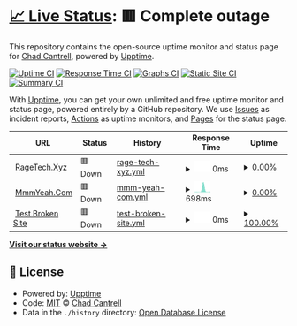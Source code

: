 # [📈 Live Status](https://www.ragetech.xyz): <!--live status--> **🟥 Complete outage**

This repository contains the open-source uptime monitor and status page for [Chad Cantrell](MmmYeah.Com), powered by [Upptime](https://github.com/upptime/upptime).

[![Uptime CI](https://github.com/ragecc/upptime/workflows/Uptime%20CI/badge.svg)](https://github.com/ragecc/upptime/actions?query=workflow%3A%22Uptime+CI%22)
[![Response Time CI](https://github.com/ragecc/upptime/workflows/Response%20Time%20CI/badge.svg)](https://github.com/ragecc/upptime/actions?query=workflow%3A%22Response+Time+CI%22)
[![Graphs CI](https://github.com/ragecc/upptime/workflows/Graphs%20CI/badge.svg)](https://github.com/ragecc/upptime/actions?query=workflow%3A%22Graphs+CI%22)
[![Static Site CI](https://github.com/ragecc/upptime/workflows/Static%20Site%20CI/badge.svg)](https://github.com/ragecc/upptime/actions?query=workflow%3A%22Static+Site+CI%22)
[![Summary CI](https://github.com/ragecc/upptime/workflows/Summary%20CI/badge.svg)](https://github.com/ragecc/upptime/actions?query=workflow%3A%22Summary+CI%22)

With [Upptime](https://upptime.js.org), you can get your own unlimited and free uptime monitor and status page, powered entirely by a GitHub repository. We use [Issues](https://github.com/ragecc/upptime/issues) as incident reports, [Actions](https://github.com/ragecc/upptime/actions) as uptime monitors, and [Pages](https://www.ragetech.xyz) for the status page.

<!--start: status pages-->
<!-- This summary is generated by Upptime (https://github.com/upptime/upptime) -->
<!-- Do not edit this manually, your changes will be overwritten -->
<!-- prettier-ignore -->
| URL | Status | History | Response Time | Uptime |
| --- | ------ | ------- | ------------- | ------ |
| <img alt="" src="https://icons.duckduckgo.com/ip3/www.ragetech,xyz.ico" height="13"> [RageTech.Xyz](https://www.ragetech,xyz) | 🟥 Down | [rage-tech-xyz.yml](https://github.com/ragecc/upptime/commits/HEAD/history/rage-tech-xyz.yml) | <details><summary><img alt="Response time graph" src="./graphs/rage-tech-xyz/response-time-week.png" height="20"> 0ms</summary><br><a href="https://www.ragetech.xyz/history/rage-tech-xyz"><img alt="Response time 0" src="https://img.shields.io/endpoint?url=https%3A%2F%2Fraw.githubusercontent.com%2Fragecc%2Fupptime%2FHEAD%2Fapi%2Frage-tech-xyz%2Fresponse-time.json"></a><br><a href="https://www.ragetech.xyz/history/rage-tech-xyz"><img alt="24-hour response time 0" src="https://img.shields.io/endpoint?url=https%3A%2F%2Fraw.githubusercontent.com%2Fragecc%2Fupptime%2FHEAD%2Fapi%2Frage-tech-xyz%2Fresponse-time-day.json"></a><br><a href="https://www.ragetech.xyz/history/rage-tech-xyz"><img alt="7-day response time 0" src="https://img.shields.io/endpoint?url=https%3A%2F%2Fraw.githubusercontent.com%2Fragecc%2Fupptime%2FHEAD%2Fapi%2Frage-tech-xyz%2Fresponse-time-week.json"></a><br><a href="https://www.ragetech.xyz/history/rage-tech-xyz"><img alt="30-day response time 0" src="https://img.shields.io/endpoint?url=https%3A%2F%2Fraw.githubusercontent.com%2Fragecc%2Fupptime%2FHEAD%2Fapi%2Frage-tech-xyz%2Fresponse-time-month.json"></a><br><a href="https://www.ragetech.xyz/history/rage-tech-xyz"><img alt="1-year response time 0" src="https://img.shields.io/endpoint?url=https%3A%2F%2Fraw.githubusercontent.com%2Fragecc%2Fupptime%2FHEAD%2Fapi%2Frage-tech-xyz%2Fresponse-time-year.json"></a></details> | <details><summary><a href="https://www.ragetech.xyz/history/rage-tech-xyz">0.00%</a></summary><a href="https://www.ragetech.xyz/history/rage-tech-xyz"><img alt="All-time uptime 0.00%" src="https://img.shields.io/endpoint?url=https%3A%2F%2Fraw.githubusercontent.com%2Fragecc%2Fupptime%2FHEAD%2Fapi%2Frage-tech-xyz%2Fuptime.json"></a><br><a href="https://www.ragetech.xyz/history/rage-tech-xyz"><img alt="24-hour uptime 0.00%" src="https://img.shields.io/endpoint?url=https%3A%2F%2Fraw.githubusercontent.com%2Fragecc%2Fupptime%2FHEAD%2Fapi%2Frage-tech-xyz%2Fuptime-day.json"></a><br><a href="https://www.ragetech.xyz/history/rage-tech-xyz"><img alt="7-day uptime 0.00%" src="https://img.shields.io/endpoint?url=https%3A%2F%2Fraw.githubusercontent.com%2Fragecc%2Fupptime%2FHEAD%2Fapi%2Frage-tech-xyz%2Fuptime-week.json"></a><br><a href="https://www.ragetech.xyz/history/rage-tech-xyz"><img alt="30-day uptime 1.38%" src="https://img.shields.io/endpoint?url=https%3A%2F%2Fraw.githubusercontent.com%2Fragecc%2Fupptime%2FHEAD%2Fapi%2Frage-tech-xyz%2Fuptime-month.json"></a><br><a href="https://www.ragetech.xyz/history/rage-tech-xyz"><img alt="1-year uptime 0.00%" src="https://img.shields.io/endpoint?url=https%3A%2F%2Fraw.githubusercontent.com%2Fragecc%2Fupptime%2FHEAD%2Fapi%2Frage-tech-xyz%2Fuptime-year.json"></a></details>
| <img alt="" src="https://icons.duckduckgo.com/ip3/www.mmmyeah.com.ico" height="13"> [MmmYeah.Com](https://www.mmmyeah.com) | 🟥 Down | [mmm-yeah-com.yml](https://github.com/ragecc/upptime/commits/HEAD/history/mmm-yeah-com.yml) | <details><summary><img alt="Response time graph" src="./graphs/mmm-yeah-com/response-time-week.png" height="20"> 698ms</summary><br><a href="https://www.ragetech.xyz/history/mmm-yeah-com"><img alt="Response time 115" src="https://img.shields.io/endpoint?url=https%3A%2F%2Fraw.githubusercontent.com%2Fragecc%2Fupptime%2FHEAD%2Fapi%2Fmmm-yeah-com%2Fresponse-time.json"></a><br><a href="https://www.ragetech.xyz/history/mmm-yeah-com"><img alt="24-hour response time 91" src="https://img.shields.io/endpoint?url=https%3A%2F%2Fraw.githubusercontent.com%2Fragecc%2Fupptime%2FHEAD%2Fapi%2Fmmm-yeah-com%2Fresponse-time-day.json"></a><br><a href="https://www.ragetech.xyz/history/mmm-yeah-com"><img alt="7-day response time 698" src="https://img.shields.io/endpoint?url=https%3A%2F%2Fraw.githubusercontent.com%2Fragecc%2Fupptime%2FHEAD%2Fapi%2Fmmm-yeah-com%2Fresponse-time-week.json"></a><br><a href="https://www.ragetech.xyz/history/mmm-yeah-com"><img alt="30-day response time 271" src="https://img.shields.io/endpoint?url=https%3A%2F%2Fraw.githubusercontent.com%2Fragecc%2Fupptime%2FHEAD%2Fapi%2Fmmm-yeah-com%2Fresponse-time-month.json"></a><br><a href="https://www.ragetech.xyz/history/mmm-yeah-com"><img alt="1-year response time 125" src="https://img.shields.io/endpoint?url=https%3A%2F%2Fraw.githubusercontent.com%2Fragecc%2Fupptime%2FHEAD%2Fapi%2Fmmm-yeah-com%2Fresponse-time-year.json"></a></details> | <details><summary><a href="https://www.ragetech.xyz/history/mmm-yeah-com">0.00%</a></summary><a href="https://www.ragetech.xyz/history/mmm-yeah-com"><img alt="All-time uptime 0.00%" src="https://img.shields.io/endpoint?url=https%3A%2F%2Fraw.githubusercontent.com%2Fragecc%2Fupptime%2FHEAD%2Fapi%2Fmmm-yeah-com%2Fuptime.json"></a><br><a href="https://www.ragetech.xyz/history/mmm-yeah-com"><img alt="24-hour uptime 0.00%" src="https://img.shields.io/endpoint?url=https%3A%2F%2Fraw.githubusercontent.com%2Fragecc%2Fupptime%2FHEAD%2Fapi%2Fmmm-yeah-com%2Fuptime-day.json"></a><br><a href="https://www.ragetech.xyz/history/mmm-yeah-com"><img alt="7-day uptime 0.00%" src="https://img.shields.io/endpoint?url=https%3A%2F%2Fraw.githubusercontent.com%2Fragecc%2Fupptime%2FHEAD%2Fapi%2Fmmm-yeah-com%2Fuptime-week.json"></a><br><a href="https://www.ragetech.xyz/history/mmm-yeah-com"><img alt="30-day uptime 1.38%" src="https://img.shields.io/endpoint?url=https%3A%2F%2Fraw.githubusercontent.com%2Fragecc%2Fupptime%2FHEAD%2Fapi%2Fmmm-yeah-com%2Fuptime-month.json"></a><br><a href="https://www.ragetech.xyz/history/mmm-yeah-com"><img alt="1-year uptime 0.00%" src="https://img.shields.io/endpoint?url=https%3A%2F%2Fraw.githubusercontent.com%2Fragecc%2Fupptime%2FHEAD%2Fapi%2Fmmm-yeah-com%2Fuptime-year.json"></a></details>
| <img alt="" src="https://icons.duckduckgo.com/ip3/thissitedoesnotexist.koj.co.ico" height="13"> [Test Broken Site](https://thissitedoesnotexist.koj.co) | 🟥 Down | [test-broken-site.yml](https://github.com/ragecc/upptime/commits/HEAD/history/test-broken-site.yml) | <details><summary><img alt="Response time graph" src="./graphs/test-broken-site/response-time-week.png" height="20"> 0ms</summary><br><a href="https://www.ragetech.xyz/history/test-broken-site"><img alt="Response time 0" src="https://img.shields.io/endpoint?url=https%3A%2F%2Fraw.githubusercontent.com%2Fragecc%2Fupptime%2FHEAD%2Fapi%2Ftest-broken-site%2Fresponse-time.json"></a><br><a href="https://www.ragetech.xyz/history/test-broken-site"><img alt="24-hour response time 0" src="https://img.shields.io/endpoint?url=https%3A%2F%2Fraw.githubusercontent.com%2Fragecc%2Fupptime%2FHEAD%2Fapi%2Ftest-broken-site%2Fresponse-time-day.json"></a><br><a href="https://www.ragetech.xyz/history/test-broken-site"><img alt="7-day response time 0" src="https://img.shields.io/endpoint?url=https%3A%2F%2Fraw.githubusercontent.com%2Fragecc%2Fupptime%2FHEAD%2Fapi%2Ftest-broken-site%2Fresponse-time-week.json"></a><br><a href="https://www.ragetech.xyz/history/test-broken-site"><img alt="30-day response time 0" src="https://img.shields.io/endpoint?url=https%3A%2F%2Fraw.githubusercontent.com%2Fragecc%2Fupptime%2FHEAD%2Fapi%2Ftest-broken-site%2Fresponse-time-month.json"></a><br><a href="https://www.ragetech.xyz/history/test-broken-site"><img alt="1-year response time 0" src="https://img.shields.io/endpoint?url=https%3A%2F%2Fraw.githubusercontent.com%2Fragecc%2Fupptime%2FHEAD%2Fapi%2Ftest-broken-site%2Fresponse-time-year.json"></a></details> | <details><summary><a href="https://www.ragetech.xyz/history/test-broken-site">100.00%</a></summary><a href="https://www.ragetech.xyz/history/test-broken-site"><img alt="All-time uptime 100.00%" src="https://img.shields.io/endpoint?url=https%3A%2F%2Fraw.githubusercontent.com%2Fragecc%2Fupptime%2FHEAD%2Fapi%2Ftest-broken-site%2Fuptime.json"></a><br><a href="https://www.ragetech.xyz/history/test-broken-site"><img alt="24-hour uptime 100.00%" src="https://img.shields.io/endpoint?url=https%3A%2F%2Fraw.githubusercontent.com%2Fragecc%2Fupptime%2FHEAD%2Fapi%2Ftest-broken-site%2Fuptime-day.json"></a><br><a href="https://www.ragetech.xyz/history/test-broken-site"><img alt="7-day uptime 100.00%" src="https://img.shields.io/endpoint?url=https%3A%2F%2Fraw.githubusercontent.com%2Fragecc%2Fupptime%2FHEAD%2Fapi%2Ftest-broken-site%2Fuptime-week.json"></a><br><a href="https://www.ragetech.xyz/history/test-broken-site"><img alt="30-day uptime 100.00%" src="https://img.shields.io/endpoint?url=https%3A%2F%2Fraw.githubusercontent.com%2Fragecc%2Fupptime%2FHEAD%2Fapi%2Ftest-broken-site%2Fuptime-month.json"></a><br><a href="https://www.ragetech.xyz/history/test-broken-site"><img alt="1-year uptime 100.00%" src="https://img.shields.io/endpoint?url=https%3A%2F%2Fraw.githubusercontent.com%2Fragecc%2Fupptime%2FHEAD%2Fapi%2Ftest-broken-site%2Fuptime-year.json"></a></details>

<!--end: status pages-->

[**Visit our status website →**](https://www.ragetech.xyz)

## 📄 License

- Powered by: [Upptime](https://github.com/upptime/upptime)
- Code: [MIT](./LICENSE) © [Chad Cantrell](MmmYeah.Com)
- Data in the `./history` directory: [Open Database License](https://opendatacommons.org/licenses/odbl/1-0/)

